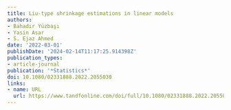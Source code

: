 ```yaml
---
title: Liu-type shrinkage estimations in linear models
authors:
- Bahadır Yüzbaşı
- Yasin Asar
- S. Ejaz Ahmed
date: '2022-03-01'
publishDate: '2024-02-14T11:17:25.914398Z'
publication_types:
- article-journal
publication: '*Statistics*'
doi: 10.1080/02331888.2022.2055030
links:
- name: URL
  url: https://www.tandfonline.com/doi/full/10.1080/02331888.2022.2055030
---
```

